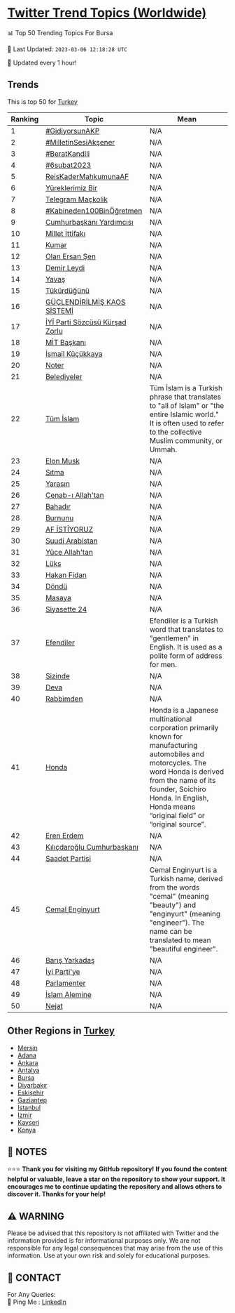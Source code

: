[Twitter Trend Topics (Worldwide)](https://github.com/ErcinDedeoglu/Twitter-Trend-Topics)
==========


📊 Top 50 Trending Topics For Bursa

📆 Last Updated: `2023-03-06 12:18:28 UTC`

🔧 Updated every 1 hour!


## Trends

This is top 50 for [Turkey](</Turkey>)

| Ranking | Topic | Mean |
| ------- | ------------ | ------------ |
| 1 | [#GidiyorsunAKP](http://twitter.com/search?q=%23GidiyorsunAKP) | N/A |
| 2 | [#MilletinSesiAkşener](http://twitter.com/search?q=%23MilletinSesiAk%c5%9fener) | N/A |
| 3 | [#BeratKandili](http://twitter.com/search?q=%23BeratKandili) | N/A |
| 4 | [#6subat2023](http://twitter.com/search?q=%236subat2023) | N/A |
| 5 | [ReisKaderMahkumunaAF](http://twitter.com/search?q=ReisKaderMahkumunaAF) | N/A |
| 6 | [Yüreklerimiz Bir](http://twitter.com/search?q=Y%c3%bcreklerimiz+Bir) | N/A |
| 7 | [Telegram Maçkolik](http://twitter.com/search?q=Telegram+Ma%c3%a7kolik) | N/A |
| 8 | [#Kabineden100BinÖğretmen](http://twitter.com/search?q=%23Kabineden100Bin%c3%96%c4%9fretmen) | N/A |
| 9 | [Cumhurbaşkanı Yardımcısı](http://twitter.com/search?q=Cumhurba%c5%9fkan%c4%b1+Yard%c4%b1mc%c4%b1s%c4%b1) | N/A |
| 10 | [Millet İttifakı](http://twitter.com/search?q=Millet+%c4%b0ttifak%c4%b1) | N/A |
| 11 | [Kumar](http://twitter.com/search?q=Kumar) | N/A |
| 12 | [Olan Ersan Şen](http://twitter.com/search?q=Olan+Ersan+%c5%9een) | N/A |
| 13 | [Demir Leydi](http://twitter.com/search?q=Demir+Leydi) | N/A |
| 14 | [Yavaş](http://twitter.com/search?q=Yava%c5%9f) | N/A |
| 15 | [Tükürdüğünü](http://twitter.com/search?q=T%c3%bck%c3%bcrd%c3%bc%c4%9f%c3%bcn%c3%bc) | N/A |
| 16 | [GÜÇLENDİRİLMİŞ KAOS SİSTEMİ](http://twitter.com/search?q=G%c3%9c%c3%87LEND%c4%b0R%c4%b0LM%c4%b0%c5%9e+KAOS+S%c4%b0STEM%c4%b0) | N/A |
| 17 | [İYİ Parti Sözcüsü Kürşad Zorlu](http://twitter.com/search?q=%c4%b0Y%c4%b0+Parti+S%c3%b6zc%c3%bcs%c3%bc+K%c3%bcr%c5%9fad+Zorlu) | N/A |
| 18 | [MİT Başkanı](http://twitter.com/search?q=M%c4%b0T+Ba%c5%9fkan%c4%b1) | N/A |
| 19 | [İsmail Küçükkaya](http://twitter.com/search?q=%c4%b0smail+K%c3%bc%c3%a7%c3%bckkaya) | N/A |
| 20 | [Noter](http://twitter.com/search?q=Noter) | N/A |
| 21 | [Belediyeler](http://twitter.com/search?q=Belediyeler) | N/A |
| 22 | [Tüm İslam](http://twitter.com/search?q=T%c3%bcm+%c4%b0slam) | Tüm İslam is a Turkish phrase that translates to "all of Islam" or "the entire Islamic world." It is often used to refer to the collective Muslim community, or Ummah. |
| 23 | [Elon Musk](http://twitter.com/search?q=Elon+Musk) | N/A |
| 24 | [Sıtma](http://twitter.com/search?q=S%c4%b1tma) | N/A |
| 25 | [Yarasın](http://twitter.com/search?q=Yaras%c4%b1n) | N/A |
| 26 | [Cenab-ı Allah'tan](http://twitter.com/search?q=Cenab-%c4%b1+Allah%27tan) | N/A |
| 27 | [Bahadır](http://twitter.com/search?q=Bahad%c4%b1r) | N/A |
| 28 | [Burnunu](http://twitter.com/search?q=Burnunu) | N/A |
| 29 | [AF İSTİYORUZ](http://twitter.com/search?q=AF+%c4%b0ST%c4%b0YORUZ) | N/A |
| 30 | [Suudi Arabistan](http://twitter.com/search?q=Suudi+Arabistan) | N/A |
| 31 | [Yüce Allah'tan](http://twitter.com/search?q=Y%c3%bcce+Allah%27tan) | N/A |
| 32 | [Lüks](http://twitter.com/search?q=L%c3%bcks) | N/A |
| 33 | [Hakan Fidan](http://twitter.com/search?q=Hakan+Fidan) | N/A |
| 34 | [Döndü](http://twitter.com/search?q=D%c3%b6nd%c3%bc) | N/A |
| 35 | [Masaya](http://twitter.com/search?q=Masaya) | N/A |
| 36 | [Siyasette 24](http://twitter.com/search?q=Siyasette+24) | N/A |
| 37 | [Efendiler](http://twitter.com/search?q=Efendiler) | Efendiler is a Turkish word that translates to "gentlemen" in English. It is used as a polite form of address for men. |
| 38 | [Sizinde](http://twitter.com/search?q=Sizinde) | N/A |
| 39 | [Deva](http://twitter.com/search?q=Deva) | N/A |
| 40 | [Rabbimden](http://twitter.com/search?q=Rabbimden) | N/A |
| 41 | [Honda](http://twitter.com/search?q=Honda) | Honda is a Japanese multinational corporation primarily known for manufacturing automobiles and motorcycles. The word Honda is derived from the name of its founder, Soichiro Honda. In English, Honda means “original field” or “original source”. |
| 42 | [Eren Erdem](http://twitter.com/search?q=Eren+Erdem) | N/A |
| 43 | [Kılıçdaroğlu Cumhurbaşkanı](http://twitter.com/search?q=K%c4%b1l%c4%b1%c3%a7daro%c4%9flu+Cumhurba%c5%9fkan%c4%b1) | N/A |
| 44 | [Saadet Partisi](http://twitter.com/search?q=Saadet+Partisi) | N/A |
| 45 | [Cemal Enginyurt](http://twitter.com/search?q=Cemal+Enginyurt) | Cemal Enginyurt is a Turkish name, derived from the words "cemal" (meaning "beauty") and "enginyurt" (meaning "engineer"). The name can be translated to mean "beautiful engineer". |
| 46 | [Barış Yarkadaş](http://twitter.com/search?q=Bar%c4%b1%c5%9f+Yarkada%c5%9f) | N/A |
| 47 | [İyi Parti'ye](http://twitter.com/search?q=%c4%b0yi+Parti%27ye) | N/A |
| 48 | [Parlamenter](http://twitter.com/search?q=Parlamenter) | N/A |
| 49 | [İslam Alemine](http://twitter.com/search?q=%c4%b0slam+Alemine) | N/A |
| 50 | [Nejat](http://twitter.com/search?q=Nejat) | N/A |



## Other Regions in [Turkey](</Turkey>)

* [Mersin](</Turkey/Mersin.md>)
* [Adana](</Turkey/Adana.md>)
* [Ankara](</Turkey/Ankara.md>)
* [Antalya](</Turkey/Antalya.md>)
* [Bursa](</Turkey/Bursa.md>)
* [Diyarbakır](</Turkey/Diyarbakır.md>)
* [Eskişehir](</Turkey/Eskişehir.md>)
* [Gaziantep](</Turkey/Gaziantep.md>)
* [Istanbul](</Turkey/Istanbul.md>)
* [Izmir](</Turkey/Izmir.md>)
* [Kayseri](</Turkey/Kayseri.md>)
* [Konya](</Turkey/Konya.md>)



## 📝 NOTES

⭐⭐⭐ **Thank you for visiting my GitHub repository! If you found the content helpful or valuable, leave a star on the repository to show your support. It encourages me to continue updating the repository and allows others to discover it. Thanks for your help!**


## ⚠️ WARNING

Please be advised that this repository is not affiliated with Twitter and the information provided is for informational purposes only. We are not responsible for any legal consequences that may arise from the use of this information. Use at your own risk and solely for educational purposes.


## 📨 CONTACT

 For Any Queries:  
            🏓 Ping Me : [LinkedIn](https://www.linkedin.com/in/ercindedeoglu/)

